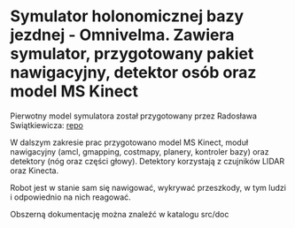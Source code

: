 <h1>Symulator holonomicznej bazy jezdnej - Omnivelma. Zawiera symulator, przygotowany pakiet nawigacyjny, detektor osób oraz model MS Kinect
</h1
<h2>
Pierwotny model symulatora został przygotowany przez Radosława Swiątkiewicza:</h2>
<a href="https://github.com/Antyradek/omnivelma">repo</a>

<p>
W dalszym zakresie prac przygotowano model MS Kinect, moduł nawigacyjny (amcl, gmapping, costmapy, planery, kontroler bazy) oraz detektory (nóg oraz części głowy).
Detektory korzystają z czujników LIDAR oraz Kinecta.
</p><p>
Robot jest w stanie sam się nawigować, wykrywać przeszkody, w tym ludzi i odpowiednio na nich reagować.


</p>
<p>
Obszerną dokumentację można znaleźć w katalogu src/doc
</p>
